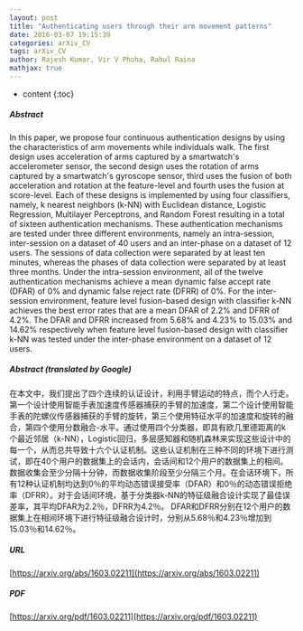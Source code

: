 ```yaml
---
layout: post
title: "Authenticating users through their arm movement patterns"
date: 2016-03-07 19:15:39
categories: arXiv_CV
tags: arXiv_CV
author: Rajesh Kumar, Vir V Phoha, Rahul Raina
mathjax: true
---
```


* content
{:toc}

##### Abstract
In this paper, we propose four continuous authentication designs by using the characteristics of arm movements while individuals walk. The first design uses acceleration of arms captured by a smartwatch's accelerometer sensor, the second design uses the rotation of arms captured by a smartwatch's gyroscope sensor, third uses the fusion of both acceleration and rotation at the feature-level and fourth uses the fusion at score-level. Each of these designs is implemented by using four classifiers, namely, k nearest neighbors (k-NN) with Euclidean distance, Logistic Regression, Multilayer Perceptrons, and Random Forest resulting in a total of sixteen authentication mechanisms. These authentication mechanisms are tested under three different environments, namely an intra-session, inter-session on a dataset of 40 users and an inter-phase on a dataset of 12 users. The sessions of data collection were separated by at least ten minutes, whereas the phases of data collection were separated by at least three months. Under the intra-session environment, all of the twelve authentication mechanisms achieve a mean dynamic false accept rate (DFAR) of 0% and dynamic false reject rate (DFRR) of 0%. For the inter-session environment, feature level fusion-based design with classifier k-NN achieves the best error rates that are a mean DFAR of 2.2% and DFRR of 4.2%. The DFAR and DFRR increased from 5.68% and 4.23% to 15.03% and 14.62% respectively when feature level fusion-based design with classifier k-NN was tested under the inter-phase environment on a dataset of 12 users.

##### Abstract (translated by Google)
在本文中，我们提出了四个连续的认证设计，利用手臂运动的特点，而个人行走。第一个设计使用智能手表加速度传感器捕获的手臂的加速度，第二个设计使用智能手表的陀螺仪传感器捕获的手臂的旋转，第三个使用特征水平的加速度和旋转的融合，第四个使用分数融合-水平。通过使用四个分类器，即具有欧几里德距离的k个最近邻居（k-NN），Logistic回归，多层感知器和随机森林来实现这些设计中的每一个，从而总共导致十六个认证机制。这些认证机制在三种不同的环境下进行测试，即在40个用户的数据集上的会话内，会话间和12个用户的数据集上的相间。数据收集会至少分隔十分钟，而数据收集阶段至少分隔三个月。在会话环境下，所有12种认证机制均达到0％的平均动态错误接受率（DFAR）和0％的动态错误拒绝率（DFRR）。对于会话间环境，基于分类器k-NN的特征级融合设计实现了最佳误差率，其平均DFAR为2.2％，DFRR为4.2％。 DFAR和DFRR分别在12个用户的数据集上在相间环境下进行特征级融合设计时，分别从5.68％和4.23％增加到15.03％和14.62％。

##### URL
[https://arxiv.org/abs/1603.02211](https://arxiv.org/abs/1603.02211)

##### PDF
[https://arxiv.org/pdf/1603.02211](https://arxiv.org/pdf/1603.02211)

